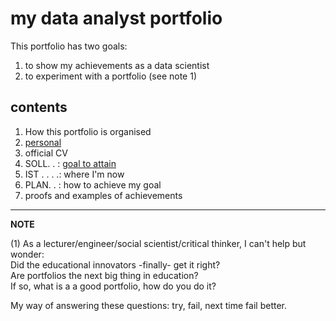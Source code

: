 my data analyst portfolio
=========================

This portfolio has two goals:

1. to show my achievements as a data scientist
2. to experiment with a portfolio (see note 1)

## contents

1) How this portfolio is organised  
2) [personal](./100_personal.md)    
3) official CV  
4) SOLL. . : [goal to attain](./400_ambition.md)    
5) IST . . . .: where I'm now  
6) PLAN. . : how to achieve my goal  
7) proofs and examples of achievements   

----------
**NOTE**

(1) As a lecturer/engineer/social scientist/critical thinker, I can't help but wonder:  
Did the educational innovators -finally- get it right?    
Are portfolios the next big thing in education?   
If so, what is a a good portfolio, how do you do it?   

My way of answering these questions: try, fail, next time fail better.


